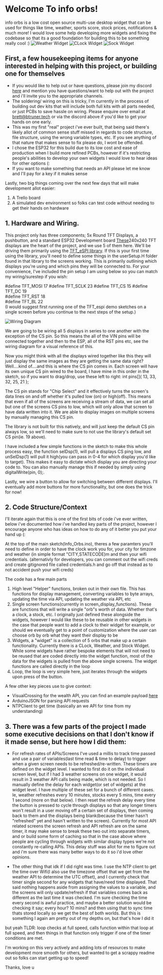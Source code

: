 # Welcome To info orbs!
info orbs is a low cost open source multi-use desktop widget that can be used for things like time, weather, sports score, stock prices, notifications & much more! I would love some help developing more widgets and fixing the codebase so that its a good foundation for building this to be something really cool :)
![Weather Widget](references/weather.jpg)
![CLock Widget](references/time.jpg)
![Sock Widget](references/stocks.jpg)


## First, a few housekeeping items for anyone interested in helping with this project, or building one for themselves
- If you would like to help out or have questions, please join my discord [here](https://discord.gg/f5YqpMTJNm) and mention you have questions/want to help out with the project and i'll invite you to the appropriate channels.
- The soldering/ wiring on this is tricky, I'm currently in the process of building out dev kits that will include both full kits with all parts needed, or just PCBs to save hassle on wiring. Please enquire over email at brett@btruner.tech or via the discord above if you'd like to get your hands on one early.
- This was my first "real" project i've ever built, that being said there's likely allot of common sense stuff missed in regards to code structure, file structure, using the wrong variable types, etc. If you see anything of that nature that makes sense to fix please do, I wont be offended.
- I chose the ESP32 for this build due to its low cost and ease of production when I build more refined PCBs, however if it's restricting people's abilities to develop your own widgets I would love to hear ideas for other options (:
- If you want to make something that needs an API please let me know and I'll pay for a key if it makes sense

Lastly, two big things coming over the next few days that will make development allot easier:
1) A Trello board
2) A simulated dev environment so folks can test code without needing to get their hands on hardware

## 1. Hardware and Wiring.
This project only has three components; 5x Round TFT Displays, a pushbutton, and a standard ESP32 Development board
[These](https://s.click.aliexpress.com/e/_DmZVAIL)240x240 TFT displays are the heart of the project, and we use 5 of them here.
We'll be driving them primarily using the [TFT_eSPI library](https://github.com/Bodmer/TFT_eSPI).
If this is your first time using the library, you'll need to define some things in the userSetup.H folder found in that library to the screens working. This is primarily outlining which displays you're using and which pins they will be connected to. For your convenience, I've included the pin setup I am using below so you can match my wiring/surestep if you wish:

#define TFT_MOSI 17
#define TFT_SCLK 23
#define TFT_CS   15
#define TFT_DC   19  
#define TFT_RST  18  
#define TFT_BL   22  
(I would suggest first running one of the TFT_espi demo sketches on a single screen before you continue to the next steps of the setup.)

![Wiring Diagram](references/wiringDiag.png)

We are going to be wiring all 5 displays in series to one another with the exception of the CS pin. So this means the all of the VIN pins will be connected together and then to the ESP, all of the RST pins etc, see the wiring diagram for a visual reference of this.

Now you might think with all the displays wired together like this they will just display the same images as they are getting the same data right? Well....kind of....and this is where the CS pin comes in.
Each screen will have its own unique CS pin wired to the board, I have mine in this order in the sketch, so if you want to drag/drop, use these left to right: int pins[]{ 13, 33, 32, 25, 21 };

The CS pin stands for "Chip Select" and it effectively turns the screen's data lines on and off whether it's pulled low (on) or high(off). This means that even if all of the screens are receiving a stream of data, we can set all but one of the screens CS pins to low, which will only allow that screen to have data written into it. We are able to display images on multiple screens by manually managing this CS pin.

The library is not built for this natively, and will just keep the default CS pin always low, so we'll need to make sure to not use the library's default set CS pin(ie. 19 above).

I have included a few simple functions in the sketch to make this whole process easy, the function selDsp(1), will pull a displays CS ping low, and unSelDsp(1) will pull it high(you can pass in 0-4 for which display you'd like to target). This makes it easy to dictate which display you are directing your code to. You can also manually manage this if needed by simply using digitalWrite(pin, 0);.

Lastly, we wire a button to allow for switching between different displays. I'll eventually add more buttons for more functionality, but one does the trick for now!

## 2. Code Structure/Context
I'll iterate again that this is one of the first bits of code i've ever written, below i've documented how i've handled key parts of the project, however I encourage anyone who has ideas on how to do any of it better you put your hand up (:

At the top of the main sketch(Info_Orbs.ino), theres a few paramters you'll need to define in order to have the clock work you for, your city for timzone and weather (in simple format "CITY,STATECODE)m and then your wifi credentials.
(alternativly for developers, you can comment out the wifi creds and create gitignored file called credentials.h and go off that instead as to not accident push your wifi creds)

The code has a few main parts
1) High level "Helper" functions, broken out in their own file. This has functions for display management, converting variables to byte arrays, updating the time via API, updating the weather via API, etc
2) Single screen functions(currently in screen_display_functions). These are functions that will write a single "orb"s worth of data. Whether that's a clock, a stock, etc. I originally just defined these alongside the widgets, however I would like these to be reusable in other widgets in the case that people want to add a clock to their widget for example, or should we eventually get to a point of customization where the user can choose orb by orb what they want their display to be
3) Widgets, a "widget" is a collection of 5 orbs that make up a certain functionality. Currently there is a CLock, Weather, and Stock Widget. While some widgets have rather bespoke elements that will not need to be reused that are coded directly into the widget function, most of the data for the widgets is pulled from the above single screens. The widget functions are called directly in the loop
4) Loop, the loop is very simple here, just iterates through the widgets upon press of the button.

A few other key pieces use to give context:
- VisualCrossing for the wealth API, you can find an example payload [here](https://weather.visualcrossing.com/VisualCrossingWebServices/rest/services/timeline/Victoria,BC/next3days?key=XW2RDGD6XK432AF25BNK2A3C7&unitGroup=metric&include=days,current&iconSet=icons1)
- ArduinoJSON for parsing API requests
- NTPClient to get time (basically an we API for time from my understanding)

## 3. There was a few parts of the project I made some executive decisions on that I don't know if it made sense, but here how I did them:

- For refresh rates of APIs/Screens I've used a millis to track time passed and use a pair of variables(last time read & time to delay) to trigger when a given screen needs to be refreshed/re-written. These timers are defined on the widget level. I wanted to first do it on the individual screen level, but if I had 3 weather screens on one widget, it would result in 3 weather API calls being made, which is not needed. So I manually define the delay for each widget(or set of widgets) at the widget level. I have multiple of these set for a bunch of different cases. Ie, weather refreshes every 10 minutes, stocks every 5 mins, time every 1 second (more on that below). I then reset the refresh delay every time the button is pressed to cycle through displays so that any longer timers won't result in a user moving off a certain set of displays, then coming back to them and the displays being blank(because the timer hasn't "refreshed" yet and hasn't written to the screen). Currently for most API related screens the screen refresh and API refresh are on the same timer, it may make sense to break these two out into separate timers, and or build some form of caching so that in the case above where people are cycling through widgets with similar display types we're not constantly re-calling APIs. This delay stuff was allot for me to figure out and i'm sure there was many better ways to do it so i'd love other opinions.

- The other thing that idk if I did right was time. I use the NTP client to get the time over Wifi(I also use the timezone offset that we get from the weather API to determine the UTC offset), and I currently check that timer single second for any widgets that have/need time displayed. That said nothing happens aside from assigning the values to a variable, and the screens will only update/refresh if that variables comes back as different as the last time it was checked. I'm sure checking the time every second is awful practice, and maybe a better solution would be checking it say; every hour? 10 mins? and then using that to sync time thats stored locally so we get the best of both worlds. But this is something I again am pretty out of my depths on, but that's how I did it

but yeah TLDR: loop checks at full speed, calls function within that loop at full speed, and then things in that function only trigger if one of the timer conditions are met.

I'm working on this very actively and adding lots of resources to make development more smooth for others, but wanted to get a scrappy readme out so folks can start getting up to speed!

Thanks, love u


